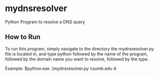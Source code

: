 # mydnsresolver
Python Program to  resolve a DNS query 

## How to Run
To run this program, simply navigate to the directory the mydnsresolver.py file is located in, and type python followed by the name of the program,
followed by the domain name you want to resolve, followed by the type.

Example: $python.exe .\mydnsresolver.py csumb.edu A
